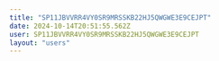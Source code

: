 ```yaml
---
title: "SP11JBVVRR4VY0SR9MRSSKB22HJ5QWGWE3E9CEJPT"
date: 2024-10-14T20:51:55.562Z
user: SP11JBVVRR4VY0SR9MRSSKB22HJ5QWGWE3E9CEJPT
layout: "users"
---
```

    
